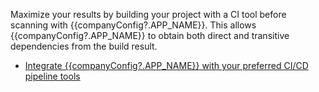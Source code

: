 Maximize your results by building your project with a CI tool before scanning with {{companyConfig?.APP_NAME}}. This allows {{companyConfig?.APP_NAME}} to obtain both direct and transitive dependencies from the build result.

- [Integrate {{companyConfig?.APP_NAME}} with your preferred CI/CD pipeline tools](#)
